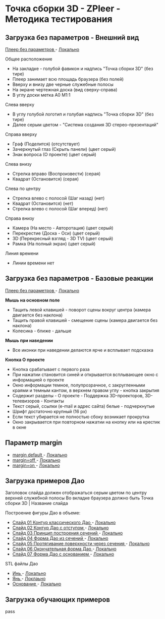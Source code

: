 # Точка сборки 3D - ZPleer - Методика тестирования

## Загрузка без параметров - Внешний вид

[ Плеер без параметров ]( https://headfire.github.io/zpoint/zpleer/index.html ) - [ Локально ]( http://zpoint.localhost/zpleer/index.html  )

Общее расположение
- На закладке - голубой фавикон и надпись "Точка сборки 3D" (без тире)
- Плеер занимает всю площадь браузера (без полей)
- Вверху и внизу две черные служебные полосы
- На экране чертежная доска (вид сверху-справа) 
- В углу доски метка A0 M1:1

Слева вверху
- В углу голубой логотип и голубая надпись "Точка сборки 3D" (без тире)
- Далее серым цветом - "Система создания 3D стерео-презентаций"

Справа вверху
- Граф (Поделится) (отсутствует)
- Зачеркнутый глаз (Скрыть панели) (цвет серый)
- Знак вопроса (О проекте)  (цвет серый)

Слева внизу
- Стрелка вправо (Воспроизвести) (серая)
- Квадрат (Остановится) (серая)

Слева по центру
- Стрелка влево с полосой (Шаг назад) (нет)
- Квадрат (Остановится) (нет)
- Стрелка влево с полосой (Шаг вперед) (нет)

Справа внизу
- Камера (На место - Авторотация) (цвет серый)
- Перекрестие (Доска - Оси) (цвет серый)
- 3D (Перекресный взгляд - 3D TV) (цвет серый)
- Рамка (На полный экран) (цвет серый)

Линия времени
- Линии времени нет

## Загрузка без параметров - Базовые реакции

[ Плеер без параметров ]( https://headfire.github.io/zpoint/zpleer/index.html ) - [ Локально ]( http://zpoint.localhost/zpleer/index.html )

**Мышь на основном поле**
- Тащить левой клавишей - поворот сцены вокруг центра (камера двигается без наклона)
- Тащить правой клавишей - смещение сцены (камера двигается без наклона)
- Колесика - ближе - дальше


**Мышь при наведении**
- Все иконки при наведении делаются ярче и всплывает подсказка

**Кнопка О проекте** 
- Кнопка срабатывает с первого раза
- При нажатии становится синей и открывается всплывающее окно с информацией о проекте
- Окно информации темное, полупрозрачное, с закругленными краями и темным кантом, в верхнем правом углу - кнопка закрытия
- Содержит разделы - О проекте - Поддержка 3D-проекторов, 3D-телевизоров - Контакты 
- Текст серый, ссылки (e-mail и адрес сайта) белые - подчеркнутые
- Шрифт достаточно крупный (16 px)
- Если текст убирается не полностью сбоку возникает прокрутка
- Окно закрывается при повторном нажатии на кнопку или на крестик в окне


## Параметр margin

- [ margin default ]( https://headfire.github.io/zpoint/zpleer/index.html ) - [ Локально ]( http://zpoint.localhost/zpleer/index.html )
- [ margin=off ]( https://headfire.github.io/zpoint/zpleer/index.html?margin=off ) - [ Локально ]( http://zpoint.localhost/zpleer/index.html?margin=off )
- [ margin=on ]( https://headfire.github.io/zpoint/zpleer/index.html?margin=on ) - [ Локально ]( http://zpoint.localhost/zpleer/index.html?margin=on )



## Загрузка примеров Дао

Заголовок слайда должен отображаться серым цветом по центру верхней служебной полосы
Во вкладке браузера должно быть Точка сборки 3D | Название слайда

Построение фигуры Дао в объеме:
- [ Слайд 01 Контур классического Дао ]( https://headfire.github.io/zpoint/zpleer/index.html?paper=dao&slide=slide_01_DaoClassic ) - [ Локально ]( http://zpoint.localhost/zpleer/index.html?paper=dao&slide=slide_01_DaoClassic )
- [ Слайд 02 Контур Дао с отступом ]( https://headfire.github.io/zpoint/zpleer/index.html?paper=dao&slide=slide_02_DaoConcept ) - [ Локально ]( http://zpoint.localhost/zpleer/index.html?paper=dao&slide=slide_02_DaoConcept )
- [ Слайд 03 Принцип построения сечений ]( https://headfire.github.io/zpoint/zpleer/index.html?paper=dao&slide=slide_03_DaoSecPrincipe ) - [ Локально ]( http://zpoint.localhost/zpleer/index.html?paper=dao&slide=slide_03_DaoSecPrincipe )
- [ Слайд 04 Форма Дао из сечений ]( https://headfire.github.io/zpoint/zpleer/index.html?paper=dao&slide=slide_04_DaoManySec ) - [ Локально ]( http://zpoint.localhost/zpleer/index.html?paper=dao&slide=slide_04_DaoManySec )
- [ Слайд 05 Протягивание поверхности через сечения ]( https://headfire.github.io/zpoint/zpleer/index.html?paper=dao&slide=slide_05_DaoSkinning ) - [ Локально ]( http://zpoint.localhost/zpleer/index.html?paper=dao&slide=slide_05_DaoSkinning )
- [ Слайд 06 Окончательная форма Дао ]( https://headfire.github.io/zpoint/zpleer/index.html?paper=dao&slide=slide_06_DaoComplete ) - [ Локально ]( http://zpoint.localhost/zpleer/index.html?paper=dao&slide=slide_06_DaoComplete )
- [ Слайд 07 Форма Дао с основанием ]( https://headfire.github.io/zpoint/zpleer/index.html?paper=dao&slide=slide_07_DaoWithCase ) - [ Локально ]( http://zpoint.localhost/zpleer/index.html?paper=dao&slide=slide_07_DaoWithCase )

STL файлы Дао 
- [ Инь ]( https://headfire.github.io/zpoint/zpleer/slides/dao/slide_07_DaoWithCase/exp_001_shape.stl ) - [ Локально ]( http://zpoint.localhost/zpleer/slides/dao/slide_07_DaoWithCase/exp_001_shape.stl )
- [ Янь ]( https://headfire.github.io/zpoint/zpleer/slides/dao/slide_07_DaoWithCase/exp_002_shape.stl ) - [ Локлаьно ]( http://zpoint.localhost/zpleer/slides/dao/slide_07_DaoWithCase/exp_002_shape.stl )
- [ Основание ]( https://headfire.github.io/zpoint/zpleer/slides/dao/slide_07_DaoWithCase/exp_003_shape.stl ) - [ Локально ]( http://zpoint.localhost/zpleer/slides/dao/slide_07_DaoWithCase/exp_003_shape.stl )

## Загрузка обучающих примеров 

pass



